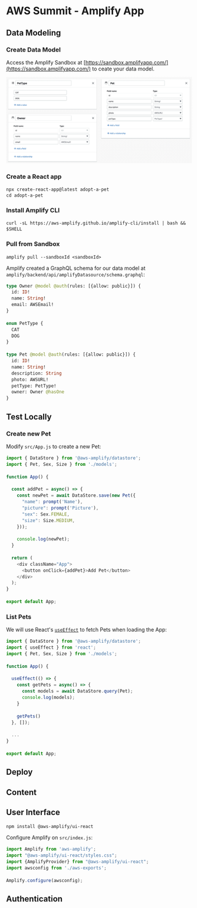 # AWS Summit - Amplify App

## Data Modeling

### Create Data Model

Access the Amplify Sandbox at [https://sandbox.amplifyapp.com/](https://sandbox.amplifyapp.com/) to ceate your data model.

![Data model on Amplify Studio](data-model.png)

### Create a React app

```shell
npx create-react-app@latest adopt-a-pet
cd adopt-a-pet
```

### Install Amplify CLI

```shell
curl -sL https://aws-amplify.github.io/amplify-cli/install | bash && $SHELL
```

### Pull from Sandbox

```shell
amplify pull --sandboxId <sandboxId>
```

Amplify created a GraphQL schema for our data model at `amplify/backend/api/amplifyDatasource/schema.graphql`:

```graphql
type Owner @model @auth(rules: [{allow: public}]) {
  id: ID!
  name: String!
  email: AWSEmail!
}

enum PetType {
  CAT
  DOG
}

type Pet @model @auth(rules: [{allow: public}]) {
  id: ID!
  name: String!
  description: String
  photo: AWSURL!
  petType: PetType!
  owner: Owner @hasOne
}
```

## Test Locally

### Create new Pet

Modify `src/App.js` to create a new Pet:

```javascript
import { DataStore } from '@aws-amplify/datastore';
import { Pet, Sex, Size } from './models';

function App() {

  const addPet = async() => {
    const newPet = await DataStore.save(new Pet({
      "name": prompt('Name'),
      "picture": prompt('Picture'),
      "sex": Sex.FEMALE,
      "size": Size.MEDIUM,
    }));

    console.log(newPet);
  }

  return (
    <div className="App">
      <button onClick={addPet}>Add Pet</button>
    </div>
  );
}

export default App;
```

### List Pets

We will use React's [`useEffect`](https://reactjs.org/docs/hooks-effect.html) to fetch Pets when loading the App:

```javascript
import { DataStore } from '@aws-amplify/datastore';
import { useEffect } from 'react';
import { Pet, Sex, Size } from './models';

function App() {

  useEffect(() => {
    const getPets = async() => {
      const models = await DataStore.query(Pet);
      console.log(models);
    }

    getPets()
  }, []);

  ...
}

export default App;
```

## Deploy

## Content

## User Interface

```shell
npm install @aws-amplify/ui-react
```

Configure Amplify on `src/index.js`:

```javascript
import Amplify from 'aws-amplify';
import "@aws-amplify/ui-react/styles.css";
import {AmplifyProvider} from "@aws-amplify/ui-react";
import awsconfig from './aws-exports';

Amplify.configure(awsconfig);
```

## Authentication
